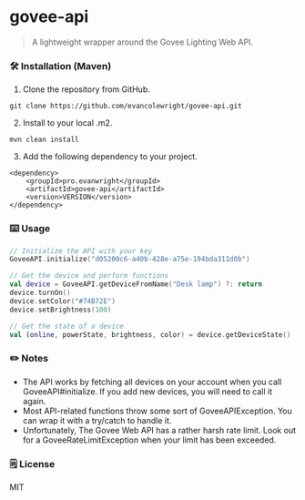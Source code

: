 # govee-api
> A lightweight wrapper around the Govee Lighting Web API.

### 🛠️ Installation (Maven)
1. Clone the repository from GitHub.
```
git clone https://github.com/evancolewright/govee-api.git
```
2. Install to your local .m2.
```
mvn clean install
```
3. Add the following dependency to your project.
```
<dependency>
    <groupId>pro.evanwright</groupId>
    <artifactId>govee-api</artifactId>
    <version>VERSION</version>
</dependency>
```

### ⌨️ Usage
```kotlin
// Initialize the API with your key
GoveeAPI.initialize("d05200c6-a40b-428e-a75e-194bda311d0b")

// Get the device and perform functions
val device = GoveeAPI.getDeviceFromName("Desk lamp") ?: return
device.turnOn()
device.setColor("#74B72E")
device.setBrightness(100)

// Get the state of a device
val (online, powerState, brightness, color) = device.getDeviceState()
```

### ✏️ Notes
- The API works by fetching all devices on your account when you call GoveeAPI#initialize.  If you add new devices, you will need to call it again.
- Most API-related functions throw some sort of GoveeAPIException.  You can wrap it with a try/catch to handle it.
- Unfortunately, The Govee Web API has a rather harsh rate limit.  Look out for a GoveeRateLimitException when your limit has been exceeded.

### 🗒️ License
MIT
